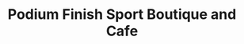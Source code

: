 ---
title: "Podium Finish Sport Boutique and Cafe"
url: /el-paso/podium-finish-sport-boutique-and-cafe/
shop: Fahrrad
---